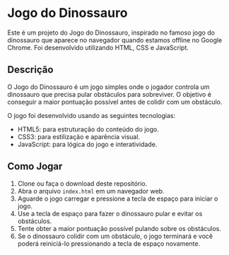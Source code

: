 # Jogo do Dinossauro

Este é um projeto do Jogo do Dinossauro, inspirado no famoso jogo do dinossauro que aparece no navegador quando estamos offline no Google Chrome. Foi desenvolvido utilizando HTML, CSS e JavaScript.

## Descrição

O Jogo do Dinossauro é um jogo simples onde o jogador controla um dinossauro que precisa pular obstáculos para sobreviver. O objetivo é conseguir a maior pontuação possível antes de colidir com um obstáculo.

O jogo foi desenvolvido usando as seguintes tecnologias:

- HTML5: para estruturação do conteúdo do jogo.
- CSS3: para estilização e aparência visual.
- JavaScript: para lógica do jogo e interatividade.

## Como Jogar

1. Clone ou faça o download deste repositório.
2. Abra o arquivo `index.html` em um navegador web.
3. Aguarde o jogo carregar e pressione a tecla de espaço para iniciar o jogo.
4. Use a tecla de espaço para fazer o dinossauro pular e evitar os obstáculos.
5. Tente obter a maior pontuação possível pulando sobre os obstáculos.
6. Se o dinossauro colidir com um obstáculo, o jogo terminará e você poderá reiniciá-lo pressionando a tecla de espaço novamente.








